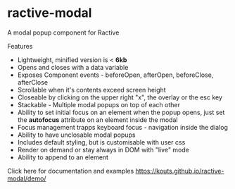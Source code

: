 # ractive-modal
A modal popup component for Ractive

Features
- Lightweight, minified version is &lt; <strong>6kb</strong>
- Opens and closes with a data variable
- Exposes Component events - beforeOpen, afterOpen, beforeClose, afterClose
- Scrollable when it's contents exceed screen height
- Closeable by clicking on the upper right "x", the overlay or the esc key
- Stackable - Multiple modal popups on top of each other
- Ability to set initial focus on an element when the popup opens, just set the <strong>autofocus</strong> attribute on an element inside the modal
- Focus management trapps keyboard focus - navigation inside the dialog
- Ability to have unclosable modal popups
- Includes default styling, but is customisable with user css
- Render on demand or stay always in DOM with "live" mode
- Ability to append to an element

Click here for documentation and examples
https://kouts.github.io/ractive-modal/demo/